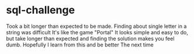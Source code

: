 # sql-challenge
Took a bit longer than expected to be made.
Finding about single letter in a string was difficult
It's like the game "Portal"
It looks simple and easy to do,
but take longer than expected
and finding the solution makes you feel dumb.
Hopefully I learn from this and be better
The next time 
 
